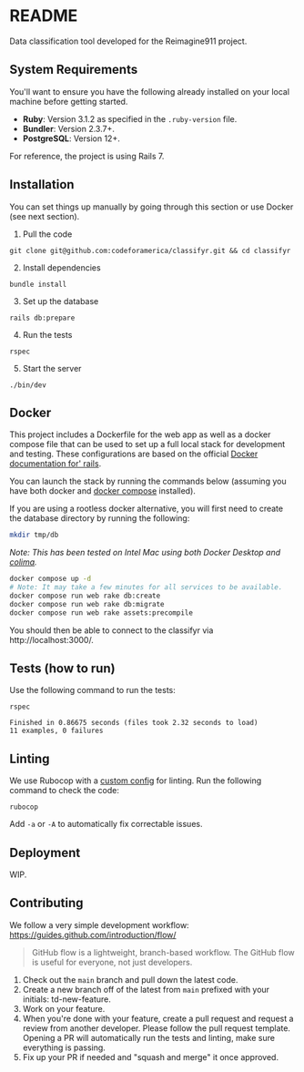 # README

Data classification tool developed for the Reimagine911 project.

## System Requirements

You'll want to ensure you have the following already installed on your local machine before getting started.

- **Ruby**: Version 3.1.2 as specified in the `.ruby-version` file.
- **Bundler**: Version 2.3.7+.
- **PostgreSQL**: Version 12+.

For reference, the project is using Rails 7.

## Installation

You can set things up manually by going through this section or use Docker (see next section).

1. Pull the code

```
git clone git@github.com:codeforamerica/classifyr.git && cd classifyr
```

2. Install dependencies

```
bundle install
```

3. Set up the database

```
rails db:prepare
```

4. Run the tests

```
rspec
```

5. Start the server

```
./bin/dev
```

## Docker

This project includes a Dockerfile for the web app as well as a docker compose
file that can be used to set up a full local stack for development and testing.
These configurations are based on the official [Docker documentation for'
rails][1].

You can launch the stack by running the commands below (assuming you have both
docker and [docker compose][2] installed).

If you are using a rootless docker alternative, you will first need to create
the database directory by running the following:

```bash
mkdir tmp/db
```

_Note: This has been tested on Intel Mac using both Docker Desktop and
[colima][3]._

```bash
docker compose up -d
# Note: It may take a few minutes for all services to be available.
docker compose run web rake db:create
docker compose run web rake db:migrate
docker compose run web rake assets:precompile
```

You should then be able to connect to the classifyr via http://localhost:3000/.

[1]: https://docs.docker.com/samples/rails/
[2]: https://docs.docker.com/compose/
[3]: https://github.com/abiosoft/colima

## Tests (how to run)

Use the following command to run the tests:

```
rspec
```

```
Finished in 0.86675 seconds (files took 2.32 seconds to load)
11 examples, 0 failures
```

## Linting

We use Rubocop with a [custom config](.rubocop.yml) for linting. Run the following command to check the code:

```
rubocop
```

Add `-a` or `-A` to automatically fix correctable issues.

## Deployment

WIP.

## Contributing

We follow a very simple development workflow: https://guides.github.com/introduction/flow/

> GitHub flow is a lightweight, branch-based workflow. The GitHub flow is useful for everyone, not just developers.

1. Check out the `main` branch and pull down the latest code.
2. Create a new branch off of the latest from `main` prefixed with your initials: td-new-feature.
3. Work on your feature.
4. When you're done with your feature, create a pull request and request a review from another developer. Please follow the pull request template. Opening a PR will automatically run the tests and linting, make sure everything is passing.
5. Fix up your PR if needed and "squash and merge" it once approved.
